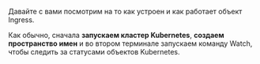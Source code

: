 Давайте с вами посмотрим на то как устроен и как работает объект Ingress.

Как обычно, сначала **запускаем кластер Kubernetes**, **создаем пространство имен** и во втором терминале запускаем команду Watch, чтобы следить за статусами объектов Kubernetes.

